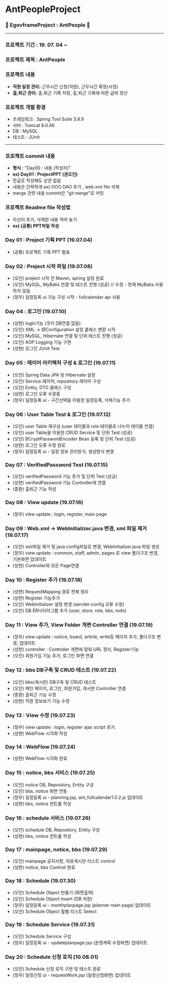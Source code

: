 ﻿# AntPeopleProject

### :calendar: EgovframeProject : AntPeople :ant:

---
### 프로젝트 기간 : 19. 07. 04 ~
### 프로젝트 제목 : AntPeople  

### 프로젝트 내용

- **직원 일정 관리:** 근무시간 신청(직원), 근무시간 확정(사장)
- **출,퇴근 관리:** 출,퇴근 기록 저장, 출,퇴근 기록에 따른 급여 정산


### 프로젝트 개발 환경

- 프레임워크 : Spring Tool Suite 3.9.9
- 서버 : Tomcat 8.0.46
- DB : MySQL
- 테스트 : JUnit

---
### 프로젝트 commit 내용

- **형식 :** "Day00 : 내용 (작성자)" 
- **ex) Day01 : ProjectPPT (권오인)**
- 한글로 작성해도 상관 없음
- 내용은 간략하게 ex) OOO DAO 추가 , web.xml file 삭제
- merge 관련 내용 commit은 "git merge"로 커밋

### 프로젝트 Readme file 작성법

- 자신이 추가, 삭제한 내용 적어 놓기
- **ex) (공통) PPT파일 작성**

### Day 01 : Project 기획 PPT (19.07.04) 
- (공통) 프로젝트 기획 PPT 발표

### Day 02 : Project 시작 파일 (19.07.08)
- (오인) project 시작 전 Maven, spring 설정 완료
- (오인) MySQL, MyBatis 연결 및 테스트 진행 (성공) // 수정 - 현재 MyBatis 사용하지 않음
- (정우) 일정등록 ui 기능 구성 시작 - fullcalendar api 사용

### Day 04 : 로그인 (19.07.10)
- (성현) login기능 (쿠키 DB연결 없음)
- (오인) XML -> @Configuration 설정 클래스 변환 시작
- (오인) MySQL, Hibernate 연결 및 단위 테스트 진행 (성공)
- (오인) AOP Logging 기능 구현 
- (성현) 로그인 JUnit Test

### Day 05 : 레이어 아키텍처 구성 & 로그인 (19.07.11)
- (오인) Spring Data JPA 및 Hibernate 설정
- (오인) Service 레이어, repository 레이어 구성
- (오인) Entity, DTO 클래스 구성
- (성현) 로그인 오류 수정중
- (정우) 일정등록 ui - 구간선택을 이용한 일정등록, 삭제기능 추가

### Day 06 : User Table Test & 로그인 (19.07.12)
- (오인) user Table 재구성 (user 테이블과 role 테이블로 나누어 테이블 연결)
- (오인) user Table을 이용한 CRUD Service 및 단위 Test (성공)
- (오인) BCryptPasswordEncoder Bean 등록 및 단위 Test (성공)
- (성현) 로그인 오류 수정 완료
- (정우) 일정등록 ui - 일정 정보 관리방식, 생성방식 변경

### Day 07 : VerifiedPassword Test (19.07.15)
- (오인) verifiedPassword 기능 추가 및 단위 Test (성공)
- (성현) verifiedPassword 기능 Controller에 연결
- (종환) 출퇴근 기능 작성  

### Day 08 : View update (19.07.16)
- (정우) view update : login, register, main page

### Day 09 : Web.xml -> WebInitializer.java 변경, xml 파일 제거 (19.07.17)
- (오인) xml파일 제거 및 java config파일로 변경, WebInitializer.java 파일 생성
- (정우) view update : common, staff, admin, pages 로 view 폴더구조 변경, 기본화면 업데이트
- (성현) Controller와 모든 Page연결

### Day 10 : Register 추가 (19.07.18)
- (성현) RequestMapping 경로 전체 정리
- (성현) Register 기능추가
- (오인) WebInitializer 설정 변경 (servlet-config 오류 수정)
- (오인) DB ER다이어그램 추가 (user, store, role, bbs, todo)

### Day 11 : View 추가, View Folder 개편 Controller 연결  (19.07.19)
- (정우) view update : notice, board, article, write등 페이지 추가, 폴더구조 변경, 업데이트
- (성현) controller : Controller 개편에 맞춰 URL 정리, Register기능 
- (오인) 회원가입 기능 추가, 로그인 화면 연결

### Day 12 : bbs DB구축 및 CRUD 테스트 (19.07.22)
- (오인) bbs(게시판) DB구축 및 CRUD 테스트
- (오인) 메인 페이지, 로그인, 회원가입, 게시판 Controller 연결
- (종환) 출퇴근 기능 수정  
- (성현) 직원 정보보기 기능 수정

### Day 13 : View 수정 (19.07.23)
- (정우) view update : login, register ajax script 추가.
- (성현) WebFlow 시각화 작성

### Day 14 : WebFlow (19.07.24)  
- (성현) WebFlow 시각화 완료

### Day 15 : notice, bbs 서비스 (19.07.25) 
- (오인) notice DB, Repository, Entity 구성
- (오인) bbs, notice 화면 연동
- (정우) 일정등록 ui - planning.jsp, ant_fullcalendar1.0.2.js 업데이트
- (성현) bbs, notice 컨트롤 작성  

### Day 16 : schedule 서비스 (19.07.26)
- (오인) schedule DB, Repository, Entity 구성
- (성현) bbs, notice 컨트롤 작성  

### Day 17 : mainpage, notice, bbs (19.07.29)
- (오인) mainpage 공지사항, 자유게시판 리스트 control
- (성현) notice, bbs Controll 완료  

### Day 18 : Schedule (19.07.30)
- (오인) Schedule Object 만들기 (화면출력)
- (오인) Schedule Object insert (DB 저장)
- (정우) 일정등록 ui - monthplanpage.jsp (planner main page) 업데이트
- (오인) Schedule Object 월별 리스트 Select

### Day 19 : Schedule Service (19.07.31)
- (오인) Schedule Service 구성
- (정우) 일정등록 ui - updateplanpage.jsp (운영계획 수정화면) 업데이트

### Day 20 : Schedule 신청 로직 (10.08.01)
- (오인) Schedule 신청 로직 구현 및 테스트 완료
- (정우) 일정신청 ui - requestWork.jsp (일정신청화면) 업데이트